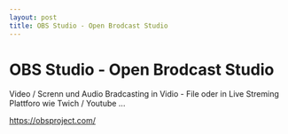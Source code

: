 ```yaml
---
layout: post
title: OBS Studio - Open Brodcast Studio 
---
```


# OBS Studio - Open Brodcast Studio 

Video / Screnn und Audio Bradcasting in Vidio - File oder in Live Streming Plattforo wie Twich / Youtube ...

https://obsproject.com/ 


